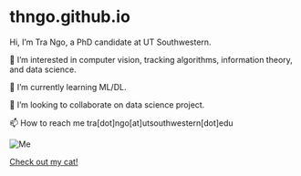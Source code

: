 # thngo.github.io

Hi, I’m Tra Ngo, a PhD candidate at UT Southwestern.

👀 I’m interested in computer vision, tracking algorithms, information theory, and data science.

🌱 I’m currently learning ML/DL.

💞️ I’m looking to collaborate on data science project.

📫 How to reach me tra[dot]ngo[at]utsouthwestern[dot]edu


![Me](https://avatars.githubusercontent.com/u/8153460?v=4)

[Check out my cat!](https://thngo.github.io/mycat.html)
